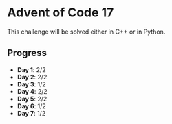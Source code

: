 # Advent of Code 17

This challenge will be solved either in C++ or in Python.

## Progress

- **Day 1**: 2/2
- **Day 2**: 2/2
- **Day 3**: 1/2
- **Day 4**: 2/2
- **Day 5**: 2/2
- **Day 6**: 1/2
- **Day 7**: 1/2

